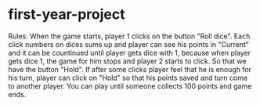 # first-year-project
Rules:
When the game starts, player 1 clicks on the button "Roll dice". Each click numbers on dices sums up and player can see his points in "Current" and it can be countinued until player gets dice with 1, because when player gets dice 1, the game for him stops and player 2 starts to click. So that we have the button "Hold". If after some clicks player feel that he is enough for his turn, player can click on "Hold" so that his points saved and turn come to another player. You can play until someone collects 100 points and game ends.
